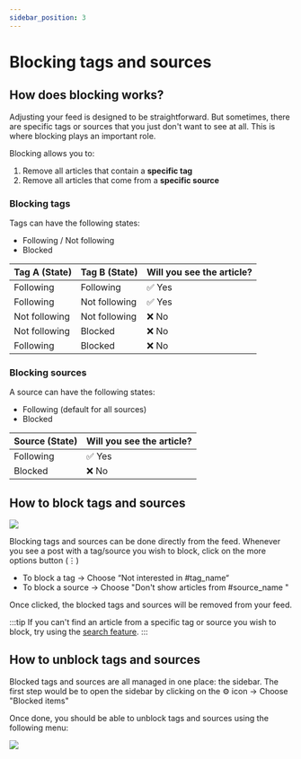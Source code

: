 ```yaml
---
sidebar_position: 3
---
```


# Blocking tags and sources

## How does blocking works?

Adjusting your feed is designed to be straightforward. But sometimes, there are specific tags or sources that you just don't want to see at all. This is where blocking plays an important role. 

Blocking allows you to:
1. Remove all articles that contain a **specific tag**
2. Remove all articles that come from a **specific source**

### Blocking tags

Tags can have the following states:
* Following / Not following
* Blocked 

| Tag A (State)     | Tag B (State)     | Will you see the article?     |
|---------------    |---------------    |---------------------------    |
| Following         | Following         | ✅ Yes                         |
| Following         | Not following     | ✅ Yes                         |
| Not following     | Not following     | ❌ No                          |
| Not following     | Blocked           | ❌ No                          |
| Following         | Blocked           | ❌ No                          |

### Blocking sources

A source can have the following states:
* Following (default for all sources)
* Blocked 

| Source (State)    | Will you see the article?     |
|----------------   |---------------------------    |
| Following         | ✅ Yes                         |
| Blocked           | ❌ No                          |

## How to block tags and sources

![](https://daily-now-res.cloudinary.com/image/upload/v1637501783/docs/065-e4893ef674378ea56a19e445fa759c6332ce168c.jpg)

Blocking tags and sources can be done directly from the feed. Whenever you see a post with a tag/source you wish to block, click on the more options button (⋮) 
* To block a tag -> Choose “Not interested in #tag_name“
* To block a source -> Choose "Don't show articles from #source_name "

Once clicked, the blocked tags and sources will be removed from your feed.

:::tip
If you can't find an article from a specific tag or source you wish to block, try using the [search feature](../key-features/search.md). 
:::

## How to unblock tags and sources

Blocked tags and sources are all managed in one place: the sidebar. The first step would be to open the sidebar by clicking on the ⚙️ icon -> Choose "Blocked items" 

Once done, you should be able to unblock tags and sources using the following menu:

![](https://daily-now-res.cloudinary.com/image/upload/v1636619082/docs/block3.svg)